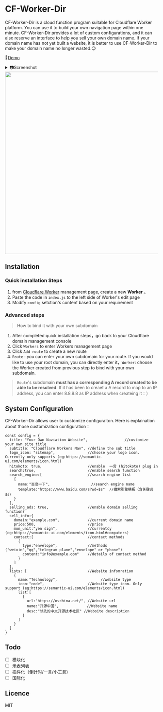 # CF-Worker-Dir

CF-Worker-Dir is a cloud function program suitable for Cloudflare Worker platform. You can use it to build your own navigation page within one minute. CF-Worker-Dir provides a lot of custom configurations, and it can also reserve an interface to help you sell your own domain name. If your domain name has not yet built a website, it is better to use CF-Worker-Dir to make your domain name no longer wasted.😉

🎉[Demo](http://sites.51sec.org/)

<details>
<summary>📷Screenshot</summary>
<img src="https://i.loli.net/2020/02/14/ahU32dQxMct9ugX.png"/>
</details>
<img src="https://photos.51sec.org/file/test1-51sec/2021/09/chrome_Wjajs2ZzFA.png"/ width="600">

## Installation
### Quick installation Steps
1. from [Cloudflare Worker](https://workers.cloudflare.com/) management page,  create a new **Worker** 。
2. Paste the code in `index.js` to the left side of Worker's edit page
3. Modify `config` setction's content based on your requirement
### Advanced steps
> How to bind it with your own subdomain
1. After completed quick installation steps，go back to your Cloudflare domain management console
2. Click `Workers` to enter Workers management page
3. Click `Add route` to create a new route
4. `Route` : you can enter your own subdomain for your route. If you would like to use your root domain, you can directly enter it，`Worker`: choose the Worker created from previous step to bind with your own subdomain.
> `Route`'s subdomain **must has a corresponding A record created to be able to be resolved**. If it has been to creaet a A record to map to an IP address,  you can enter 8.8.8.8 as IP address when createing it：）

## System Configuration

CF-Worker-Dir allows user to customize configuraiton. Here is explaination about those customization configuration：
```
const config = {
  title: "Your Own Naviation Website",                 //customize your own site title
  subtitle: "Cloudflare Workers Nav", //define the sub title
  logo_icon: "sitemap",               //choose your logo icon. Currently only supports (eg:https://semantic-ui.com/elements/icon.html)
  hitokoto: true,                     //enable  一言 (hitokoto) plug in
  search:true,                        //enable search function  
  search_engine:[                     //search engine list
    {
      name:"百度一下",                   //search engine name
      template:"https://www.baidu.com/s?wd=$s"  //搜索引擎模板（含关键词$s）
    }
  ],
  selling_ads: true,                  //enable domain selling function?
  sell_info:{
    domain:"example.com",             //current domain name
    price:500,                        //price
    mon_unit:"yen sign",              //currentcy (eg:https://semantic-ui.com/elements/icon.html#computers)
    contact:[                         //contact methods
      {
        type:"envelope",              //methods ("weixin","qq","telegram plane","envelope" or "phone")
        content:"info@example.com"    //details of contact method
      }
    ]                        
  },
  lists: [                            //Website infomration
    {
      name:"Technology",                    //website type
      icon:"code",                    //Website type icon. Only support (eg:https://semantic-ui.com/elements/icon.html)
      list:[
        {
          url:"https://oschina.net/", //Website url
          name:"开源中国",             //Website name
          desc:"领先的中文开源技术社区" //Website description
        }
      ]
    }
  ]
}
```

## Todo
- [ ] 模块化
- [ ] 米表列表
- [ ] 插件化（倒计时/一言/小工具）  
- [ ] 国际化  

## Licence

MIT
